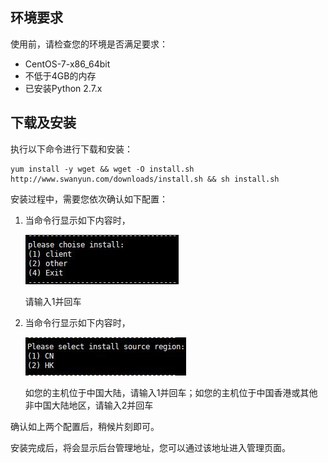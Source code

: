 ## 环境要求
使用前，请检查您的环境是否满足要求：

+ CentOS-7-x86_64bit
+ 不低于4GB的内存
+ 已安装Python 2.7.x

## 下载及安装
执行以下命令进行下载和安装：

    yum install -y wget && wget -O install.sh http://www.swanyun.com/downloads/install.sh && sh install.sh

安装过程中，需要您依次确认如下配置：

1. 当命令行显示如下内容时，

    ![install_1](imgs/install_1.jpg)

    请输入1并回车

2. 当命令行显示如下内容时，

    ![install_2](imgs/install_2.jpg)
    
    如您的主机位于中国大陆，请输入1并回车；如您的主机位于中国香港或其他非中国大陆地区，请输入2并回车

确认如上两个配置后，稍候片刻即可。

安装完成后，将会显示后台管理地址，您可以通过该地址进入管理页面。